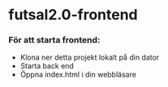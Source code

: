 # futsal2.0-frontend

### För att starta frontend:

- Klona ner detta projekt lokalt på din dator
- Starta back end
- Öppna index.html i din webbläsare